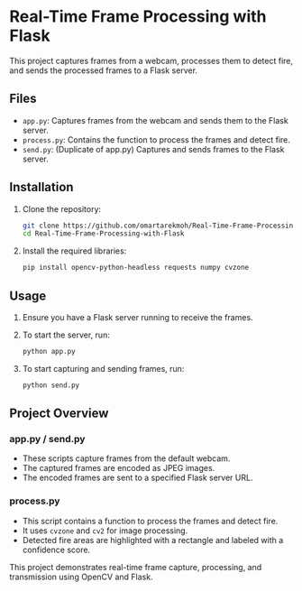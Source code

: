 # Real-Time Frame Processing with Flask

This project captures frames from a webcam, processes them to detect fire, and sends the processed frames to a Flask server.

## Files

- `app.py`: Captures frames from the webcam and sends them to the Flask server.
- `process.py`: Contains the function to process the frames and detect fire.
- `send.py`: (Duplicate of app.py) Captures and sends frames to the Flask server.

## Installation

1. Clone the repository:
    ```bash
    git clone https://github.com/omartarekmoh/Real-Time-Frame-Processing-with-Flask.git
    cd Real-Time-Frame-Processing-with-Flask
    ```

2. Install the required libraries:
    ```bash
    pip install opencv-python-headless requests numpy cvzone
    ```

## Usage

1. Ensure you have a Flask server running to receive the frames.

2. To start the server, run:
    ```bash
    python app.py
    ```
3. To start capturing and sending frames, run:
    ```bash
    python send.py
    ```

## Project Overview

### app.py / send.py

- These scripts capture frames from the default webcam.
- The captured frames are encoded as JPEG images.
- The encoded frames are sent to a specified Flask server URL.

### process.py

- This script contains a function to process the frames and detect fire.
- It uses `cvzone` and `cv2` for image processing.
- Detected fire areas are highlighted with a rectangle and labeled with a confidence score.

This project demonstrates real-time frame capture, processing, and transmission using OpenCV and Flask.
